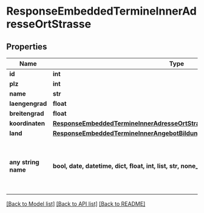 # ResponseEmbeddedTermineInnerAdresseOrtStrasse


## Properties
Name | Type | Description | Notes
------------ | ------------- | ------------- | -------------
**id** | **int** |  | [optional] 
**plz** | **int** |  | [optional] 
**name** | **str** |  | [optional] 
**laengengrad** | **float** |  | [optional] 
**breitengrad** | **float** |  | [optional] 
**koordinaten** | [**ResponseEmbeddedTermineInnerAdresseOrtStrasseKoordinaten**](ResponseEmbeddedTermineInnerAdresseOrtStrasseKoordinaten.md) |  | [optional] 
**land** | [**ResponseEmbeddedTermineInnerAngebotBildungsanbieterAdresseOrtStrasseLand**](ResponseEmbeddedTermineInnerAngebotBildungsanbieterAdresseOrtStrasseLand.md) |  | [optional] 
**any string name** | **bool, date, datetime, dict, float, int, list, str, none_type** | any string name can be used but the value must be the correct type | [optional]

[[Back to Model list]](../README.md#documentation-for-models) [[Back to API list]](../README.md#documentation-for-api-endpoints) [[Back to README]](../README.md)


